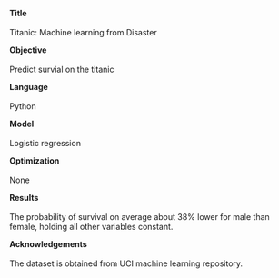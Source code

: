 
**Title** <br><br>
Titanic: Machine learning from Disaster

**Objective**<br><br>
Predict survial on the titanic

**Language**<br><br>
Python

**Model**<br><br>
Logistic regression

**Optimization**<br><br>
None

**Results**<br><br>
The probability of survival on average about 38% lower for male than female, holding all other variables constant. 


**Acknowledgements**<br><br>
The dataset is obtained from UCI machine learning repository. 

